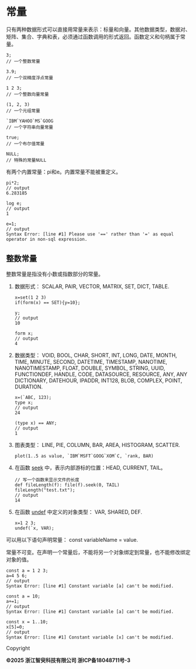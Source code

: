# 常量

只有两种数据形式可以直接用常量来表示：标量和向量。其他数据类型，数据对、矩阵、集合、字典和表，必须通过函数调用的形式返回。函数定义和句柄属于常量。

```
3;
// 一个整数常量

3.9;
// 一个双精度浮点常量

1 2 3;
// 一个整数向量常量

(1, 2, 3)
// 一个元组常量

`IBM`YAHOO`MS`GOOG
// 一个字符串向量常量

true;
// 一个布尔值常量

NULL;
// 特殊的常量NULL
```

有两个内置常量：pi和e。内置常量不能被重定义。

```
pi*2;
// output
6.283185

log e;
// output
1

e=1;
// output
Syntax Error: [line #1] Please use '==' rather than '=' as equal operator in non-sql expression.
```

## 整数常量

整数常量是指没有小数或指数部分的常量。

1. 数据形式： SCALAR, PAIR, VECTOR, MATRIX, SET, DICT, TABLE.

   ```
   x=set(1 2 3)
   if(form(x) == SET){y=10};

   y;
   // output
   10

   form x;
   // output
   4
   ```
2. 数据类型： VOID, BOOL, CHAR, SHORT, INT, LONG, DATE, MONTH,
   TIME, MINUTE, SECOND, DATETIME, TIMESTAMP, NANOTIME, NANOTIMESTAMP, FLOAT,
   DOUBLE, SYMBOL, STRING, UUID, FUNCTIONDEF, HANDLE, CODE, DATASOURCE,
   RESOURCE, ANY, ANY DICTIONARY, DATEHOUR, IPADDR, INT128, BLOB, COMPLEX,
   POINT, DURATION.

   ```
   x=(`ABC, 123);
   type x;
   // output
   24

   (type x) == ANY;
   // output
   1
   ```
3. 图表类型： LINE, PIE, COLUMN, BAR, AREA, HISTOGRAM,
   SCATTER.

   ```
   plot(1..5 as value, `IBM`MSFT`GOOG`XOM`C, `rank, BAR)
   ```
4. 在函数 [seek](../../funcs/s/seek.md)
   中，表示内部游标的位置：HEAD, CURRENT, TAIL。

   ```
   // 写一个函数来显示文件的长度
   def fileLength(f): file(f).seek(0, TAIL)
   fileLength("test.txt");
   // output
   14
   ```
5. 在函数 [undef](../../funcs/u/undef.md)
   中定义的对象类型： VAR, SHARED, DEF.

   ```
   x=1 2 3;
   undef(`x, VAR);
   ```

可以用以下语句声明常量： const variableName = value.

常量不可变。在声明一个常量后，不能将另一个对象绑定到常量，也不能修改绑定对象的值。

```
const a = 1 2 3;
a=4 5 6;
// output
Syntax Error: [line #1] Constant variable [a] can't be modified.

const a = 10;
a+=1;
// output
Syntax Error: [line #1] Constant variable [a] can't be modified.

const x = 1..10;
x[5]=0;
// output
Syntax Error: [line #1] Constant variable [x] can't be modified.
```

Copyright

**©2025 浙江智臾科技有限公司 浙ICP备18048711号-3**
